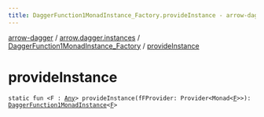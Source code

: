 ```yaml
---
title: DaggerFunction1MonadInstance_Factory.provideInstance - arrow-dagger
---
```


[arrow-dagger](../../index.html) / [arrow.dagger.instances](../index.html) / [DaggerFunction1MonadInstance_Factory](index.html) / [provideInstance](./provide-instance.html)

# provideInstance

`static fun <F : `[`Any`](https://kotlinlang.org/api/latest/jvm/stdlib/kotlin/-any/index.html)`> provideInstance(fFProvider: Provider<Monad<`[`F`](provide-instance.html#F)`>>): `[`DaggerFunction1MonadInstance`](../-dagger-function1-monad-instance/index.html)`<`[`F`](provide-instance.html#F)`>`